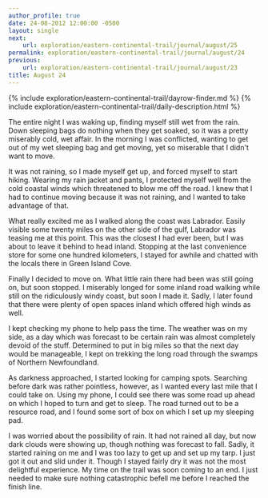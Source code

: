 ```yaml
---
author_profile: true
date: 24-08-2012 12:00:00 -0500
layout: single
next:
    url: exploration/eastern-continental-trail/journal/august/25
permalink: exploration/eastern-continental-trail/journal/august/24
previous:
    url: exploration/eastern-continental-trail/journal/august/23
title: August 24
---
```

{% include exploration/eastern-continental-trail/dayrow-finder.md %}
{% include exploration/eastern-continental-trail/daily-description.html %}

The entire night I was waking up, finding myself still wet from the rain. Down sleeping bags do nothing when they get soaked, so it was a pretty miserably cold, wet affair. In the morning I was conflicted, wanting to get out of my wet sleeping bag and get moving, yet so miserable that I didn't want to move.

It was not raining, so I made myself get up, and forced myself to start hiking. Wearing my rain jacket and pants, I protected myself well from the cold coastal winds which threatened to blow me off the road. I knew that I had to continue moving because it was not raining, and I wanted to take advantage of that.

What really excited me as I walked along the coast was Labrador. Easily visible some twenty miles on the other side of the gulf, Labrador was teasing me at this point. This was the closest I had ever been, but I was about to leave it behind to head inland. Stopping at the last convenience store for some one hundred kilometers, I stayed for awhile and chatted with the locals there in Green Island Cove.

Finally I decided to move on. What little rain there had been was still going on, but soon stopped. I miserably longed for some inland road walking while still on the ridiculously windy coast, but soon I made it. Sadly, I later found that there were plenty of open spaces inland which offered high winds as well.

I kept checking my phone to help pass the time. The weather was on my side, as a day which was forecast to be certain rain was almost completely devoid of the stuff. Determined to put in big miles so that the next day would be manageable, I kept on trekking the long road through the swamps of Northern Newfoundland.

As darkness approached, I started looking for camping spots. Searching before dark was rather pointless, however, as I wanted every last mile that I could take on. Using my phone, I could see there was some road up ahead on which I hoped to turn and get to sleep. The road turned out to be a resource road, and I found some sort of box on which I set up my sleeping pad.

I was worried about the possibility of rain. It had not rained all day, but now dark clouds were showing up, though nothing was forecast to fall. Sadly, it started raining on me and I was too lazy to get up and set up my tarp. I just got it out and slid under it. Though I stayed fairly dry it was not the most delightful experience. My time on the trail was soon coming to an end. I just needed to make sure nothing catastrophic befell me before I reached the finish line.